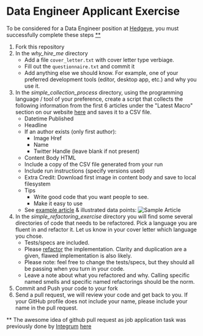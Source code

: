 # Data Engineer Applicant Exercise

To be considered for a Data Engineer position at [Hedgeye](http://www2.hedgeye.com), you must successfully complete these steps [**](#footnote)

1. Fork this repository
2. In the *why_hire_me* directory
    * Add a file `cover_letter.txt` with cover letter type verbiage.
    * Fill out the `questionnaire.txt` and commit it
    * Add anything else we should know.  For example, one of your preferred development tools (editor, desktop app, etc.) and why you use it.
3. In the *simple_collection_process* directory, using the programming language / tool of your preference, create a script that collects 
the following information from the first 6 articles under the "Latest Macro" section on our website [here](https://app.hedgeye.com/insights/all?type=macro) and saves it to a CSV file. 
    * Datetime Published
    * Headline
    * If an author exists (only first author):
      * Image Href
      * Name
      * Twitter Handle (leave blank if not present)
    * Content Body HTML
    * Include a copy of the CSV file generated from your run
    * Include run instructions (specify versions used)
    * Extra Credit: Download first image in content body and save to local filesystem
    * Tips
        * Write good code that you want people to see.
        * Make it easy to use
    * See [example article](https://app.hedgeye.com/insights/56827-investors-positioned-for-a-correction-are-positioned-for-failure) & illustrated data points:
    ![Sample Article](images/collect_data_points.jpg)
4. In the *simple_refactoring_exercise* directory you will find some several directories of code that needs to be refactored. Pick a language you are fluent in and refactor it. Let us know in your cover letter which language you chose.
    * Tests/specs are included.
    * Please [refactor](http://www.refactoring.com) the implementation. Clarity and duplication are a given, flawed implementation is also likely.
    * Please note: feel free to change the tests/specs, but they should all be passing when you turn in your code.
    * Leave a note about what you refactored and why.  Calling specific named smells and specific named refactorings should be the norm.    
5. Commit and Push your code to your fork
6. Send a pull request, we will review your code and get back to you. If your GitHub profile does not include your name, please include your name in the pull request.



<a name="footnote"></a>** The awesome idea of github pull request as
job application task was previously done by [Integrum](http://integrumtech.com) [here](https://github.com/integrum/job-application)
